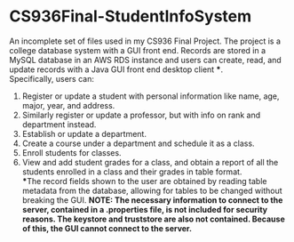 # CS936Final-StudentInfoSystem
An incomplete set of files used in my CS936 Final Project. The project is a college database system with a GUI front end.
Records are stored in a MySQL database in an AWS RDS instance and users can create, read, and update records with a Java GUI front end desktop client <b>*</b>. <br/>
Specifically, users can:<br/>
1. Register or update a student with personal information like name, age, major, year, and address.<br/>
2. Similarly register or update a professor, but with info on rank and department instead.<br/>
3. Establish or update a department.<br/>
4. Create a course under a department and schedule it as a class.<br/>
5. Enroll students for classes.<br/>
6. View and add student grades for a class, and obtain a report of all the students enrolled in a class and their grades in table format.<br/>
<b>*</b>The record fields shown to the user are obtained by reading table metadata from the database, allowing for tables to
be changed without breaking the GUI. <b/>
<b>NOTE:</b> The necessary information to connect to the server, contained in a .properties file, is not included for security reasons. The keystore and truststore are also not contained. Because of this, the GUI cannot connect to the server. <br/>

